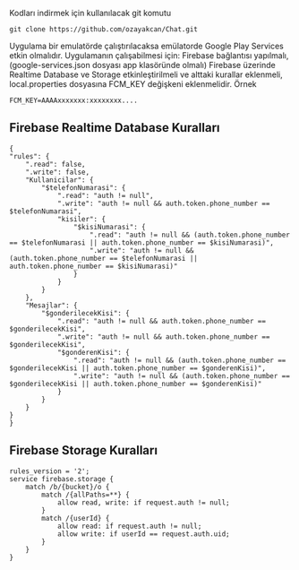 Kodları indirmek için kullanılacak git komutu

```
git clone https://github.com/ozayakcan/Chat.git
```


Uygulama bir emulatörde çalıştırılacaksa emülatorde Google Play Services etkin olmalıdır.
Uygulamanın çalışabilmesi için:
Firebase bağlantısı yapılmalı, (google-services.json dosyası app klasöründe olmalı)
Firebase üzerinde Realtime Database ve Storage etkinleştirilmeli ve alttaki kurallar eklenmeli,
local.properties dosyasına FCM_KEY değişkeni eklenmelidir.
Örnek
```
FCM_KEY=AAAAxxxxxxx:xxxxxxxx....
```

Firebase Realtime Database Kuralları
------
```
{
"rules": {
	".read": false,
	".write": false,
	"Kullanicilar": {
		"$telefonNumarasi": {
			".read": "auth != null",
			".write": "auth != null && auth.token.phone_number == $telefonNumarasi",
			"kisiler": {
				"$kisiNumarasi": {
					".read": "auth != null && (auth.token.phone_number == $telefonNumarasi || auth.token.phone_number == $kisiNumarasi)",
					".write": "auth != null && (auth.token.phone_number == $telefonNumarasi || auth.token.phone_number == $kisiNumarasi)"
				}
			}
		}
	},
	"Mesajlar": {
		"$gonderilecekKisi": {
			".read": "auth != null && auth.token.phone_number == $gonderilecekKisi",
			".write": "auth != null && auth.token.phone_number == $gonderilecekKisi",
			"$gonderenKisi": {
				".read": "auth != null && (auth.token.phone_number == $gonderilecekKisi || auth.token.phone_number == $gonderenKisi)",
				".write": "auth != null && (auth.token.phone_number == $gonderilecekKisi || auth.token.phone_number == $gonderenKisi)"
			}
		}
	}
}
}
```
Firebase Storage Kuralları
------
```
rules_version = '2';
service firebase.storage {
	match /b/{bucket}/o {
		match /{allPaths=**} {
			allow read, write: if request.auth != null;
		}
		match /{userId} {
			allow read: if request.auth != null;
			allow write: if userId == request.auth.uid;
		}
	}
}
```
